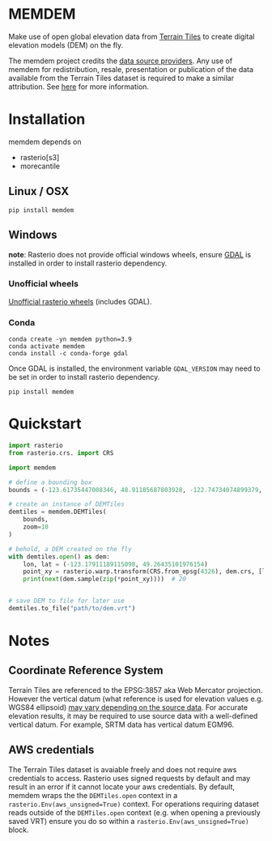 # MEMDEM

Make use of open global elevation data from [Terrain Tiles](https://registry.opendata.aws/terrain-tiles) to create digital elevation models (DEM) on the fly.

The memdem project credits the [data source providers](ATTRIBUTION.md). Any use of memdem for redistribution, resale, presentation or publication of the data available from the Terrain Tiles dataset is required to make a similar attribution. See [here](https://github.com/tilezen/joerd/blob/master/docs/attribution.md) for more information.

# Installation

memdem depends on 

- rasterio[s3] 
- morecantile

## Linux / OSX

```
pip install memdem
```

## Windows
**note**: Rasterio does not provide official windows wheels, ensure [GDAL](https://github.com/osgeo/gdal) is installed in order to install rasterio dependency.

### Unofficial wheels

[Unofficial rasterio wheels](https://www.lfd.uci.edu/~gohlke/pythonlibs/) (includes GDAL).

### Conda

```
conda create -yn memdem python=3.9
conda activate memdem
conda install -c conda-forge gdal
```

Once GDAL is installed, the environment variable `GDAL_VERSION` may need to be set in order to install rasterio dependency.

``` 
pip install memdem
```

# Quickstart

```python
import rasterio
from rasterio.crs. import CRS

import memdem

# define a bounding box
bounds = (-123.61735447008346, 48.91185687803928, -122.74734074899379, 49.52797572603976)

# create an instance of DEMTiles
demtiles = memdem.DEMTiles(
    bounds,
    zoom=10
)

# behold, a DEM created on the fly
with demtiles.open() as dem:
    lon, lat = (-123.17911189115098, 49.26435101976154)
    point_xy = rasterio.warp.transform(CRS.from_epsg(4326), dem.crs, [lon], [lat])
    print(next(dem.sample(zip(*point_xy))))  # 20


# save DEM to file for later use
demtiles.to_file("path/to/dem.vrt")
```

# Notes

## Coordinate Reference System

Terrain Tiles are referenced to the EPSG:3857 aka Web Mercator projection. However the vertical 
datum (what reference is used for elevation values e.g. WGS84 ellipsoid) [may vary depending on the source data](https://github.com/tilezen/joerd/issues/130). For accurate elevation results, it may be required to use source data with a well-defined vertical datum. For example, SRTM data has vertical datum EGM96. 

## AWS credentials

The Terrain Tiles dataset is avaiable freely and does not require aws credentials to access. Rasterio uses signed requests by default and may result in an error if it cannot locate your aws credentials. By default, memdem wraps the the `DEMTiles.open` context in a `rasterio.Env(aws_unsigned=True)` context. For operations requiring dataset reads outside of the `DEMTiles.open` context (e.g. when opening a previously saved VRT) ensure you do so within a `rasterio.Env(aws_unsigned=True)` block.
